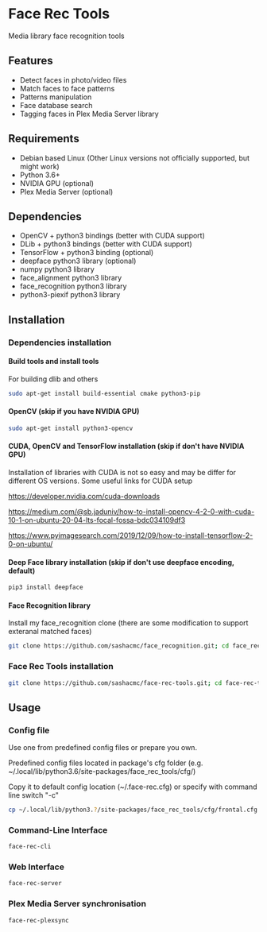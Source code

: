 # Face Rec Tools
Media library face recognition tools

## Features
  * Detect faces in photo/video files
  * Match faces to face patterns
  * Patterns manipulation
  * Face database search
  * Tagging faces in Plex Media Server library 

## Requirements
  * Debian based Linux (Other Linux versions not officially supported, but might work)
  * Python 3.6+
  * NVIDIA GPU (optional)
  * Plex Media Server (optional)

## Dependencies
  * OpenCV + python3 bindings (better with CUDA support)
  * DLib + python3 bindings (better with CUDA support)
  * TensorFlow + python3 binding (optional)
  * deepface python3 library (optional)
  * numpy python3 library
  * face_alignment python3 library
  * face_recognition python3 library
  * python3-piexif python3 library

## Installation

### Dependencies installation

#### Build tools and install tools
For building dlib and others
```bash
sudo apt-get install build-essential cmake python3-pip
```

#### OpenCV (skip if you have NVIDIA GPU)
```bash
sudo apt-get install python3-opencv
```

#### CUDA, OpenCV and TensorFlow installation (skip if don't have NVIDIA GPU)
Installation of libraries with CUDA is not so easy and may be differ for different OS versions.
Some useful links for CUDA setup

https://developer.nvidia.com/cuda-downloads

https://medium.com/@sb.jaduniv/how-to-install-opencv-4-2-0-with-cuda-10-1-on-ubuntu-20-04-lts-focal-fossa-bdc034109df3

https://www.pyimagesearch.com/2019/12/09/how-to-install-tensorflow-2-0-on-ubuntu/

#### Deep Face library installation (skip if don't use deepface encoding, default)
```bash
pip3 install deepface
```

#### Face Recognition library
Install my face_recognition clone (there are some modification to support exteranal matched faces)
```bash
git clone https://github.com/sashacmc/face_recognition.git; cd face_recognition; pip3 install .; cd ..
```

### Face Rec Tools installation
```bash
git clone https://github.com/sashacmc/face-rec-tools.git; cd face-rec-tools; pip3 install .; cd ..
```

## Usage

### Config file
Use one from predefined config files or prepare you own.

Predefined config files located in package's cfg folder (e.g. ~/.local/lib/python3.6/site-packages/face_rec_tools/cfg/)

Copy it to default config location (~/.face-rec.cfg) or specify with command line switch "-c"
```bash
cp ~/.local/lib/python3.?/site-packages/face_rec_tools/cfg/frontal.cfg ~/.face-rec.cfg
```

### Command-Line Interface

```bash
face-rec-cli
```

### Web Interface

```bash
face-rec-server 
```

### Plex Media Server synchronisation

```bash
face-rec-plexsync
```
